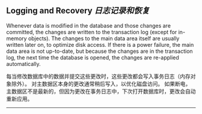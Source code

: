 ## Logging and Recovery *日志记录和恢复*

Whenever data is modified in the database and those changes are committed, the changes are written to the transaction log (except for in-memory objects).
The changes to the main data area itself are usually written later on, to optimize disk access.
If there is a power failure, the main data area is not up-to-date, but because the changes are in the transaction log, the next time the database is opened, the changes are re-applied automatically. 


每当修改数据库中的数据并提交这些更改时，这些更改都会写入事务日志（内存对象除外）。
对主数据区本身的更改通常稍后写入，以优化磁盘访问。
如果断电，主数据区不是最新的，但因为更改在事务日志中，下次打开数据库时，更改会自动重新应用。

---
